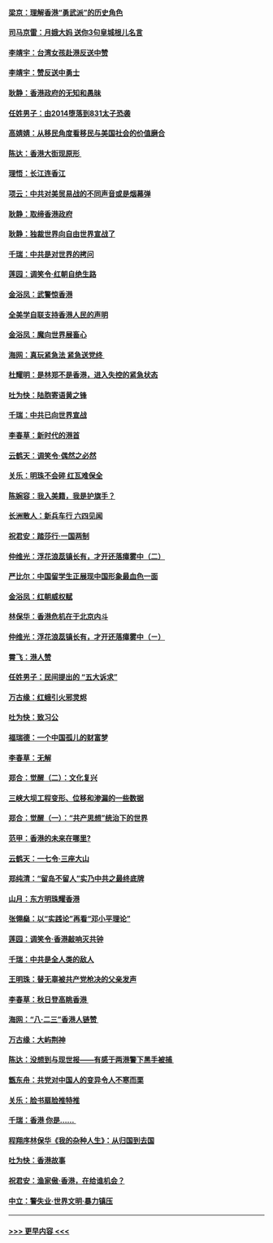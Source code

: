 #### [梁京：理解香港“勇武派”的历史角色](../pages/nsc993/n11498006.md?t=09040833) 
#### [司马京雷：月娥大妈  送你3句皇城根儿名言](../pages/nsc993/n11497885.md?t=09040833) 
#### [李靖宇：台湾女孩赴港反送中赞](../pages/nsc993/n11497721.md?t=09040833) 
#### [李靖宇：赞反送中勇士](../pages/nsc993/n11497452.md?t=09040833) 
#### [耿静：香港政府的无知和愚昧](../pages/nsc993/n11494238.md?t=09040833) 
#### [任姓男子：由2014堕落到831太子恐袭](../pages/nsc993/n11496683.md?t=09040833) 
#### [高婧婧：从移民角度看移民与美国社会的价值磨合](../pages/nsc993/n11495757.md?t=09040833) 
#### [陈达：香港大街现原形 ](../pages/nsc993/n11495441.md?t=09040833) 
#### [理悟：长江连香江](../pages/nsc993/n11495377.md?t=09040833) 
#### [项云：中共对美贸易战的不同声音或是烟幕弹](../pages/nsc993/n11494929.md?t=09040833) 
#### [耿静：取缔香港政府](../pages/nsc993/n11494218.md?t=09040833) 
#### [耿静：独裁世界向自由世界宣战了](../pages/nsc993/n11494190.md?t=09040833) 
#### [千瑞：中共是对世界的拷问](../pages/nsc993/n11493021.md?t=09040833) 
#### [莲园：调笑令‧红朝自绝生路](../pages/nsc993/n11493011.md?t=09040833) 
#### [金浴凤：武警惊香港](../pages/nsc993/n11492994.md?t=09040833) 
#### [全美学自联支持香港人民的声明](../pages/nsc993/n11492630.md?t=09040833) 
#### [金浴凤：魔向世界展畜心](../pages/nsc993/n11492599.md?t=09040833) 
#### [海网：真玩紧急法 紧急送党终 ](../pages/nsc993/n11492535.md?t=09040833) 
#### [杜耀明：是林郑不是香港，进入失控的紧急状态](../pages/nsc993/n11491420.md?t=09040833) 
#### [吐为快：陆胞寄语黄之锋](../pages/nsc993/n11491117.md?t=09040833) 
#### [千瑞：中共已向世界宣战](../pages/nsc993/n11490123.md?t=09040833) 
#### [李春草：新时代的港首](../pages/nsc993/n11489864.md?t=09040833) 
#### [云鹤天：调笑令·偶然之必然](../pages/nsc993/n11489701.md?t=09040833) 
#### [关乐：明珠不会碎 红瓦难保全](../pages/nsc993/n11489647.md?t=09040833) 
#### [陈婉容：我入美籍，我是护旗手？](../pages/nsc993/n11487908.md?t=09040833) 
#### [长洲散人：新兵车行 六四见闻](../pages/nsc993/n11487729.md?t=09040833) 
#### [祝君安：踏莎行‧一国两制](../pages/nsc993/n11487699.md?t=09040833) 
#### [仲维光：浮花浪蕊镇长有，才开还落瘴雾中（二）](../pages/nsc993/n11483286.md?t=09040833) 
#### [严比尔：中国留学生正展现中国形象最血色一面](../pages/nsc993/n11485145.md?t=09040833) 
#### [金浴凤：红朝威权赋](../pages/nsc993/n11485191.md?t=09040833) 
#### [林保华：香港危机在于北京内斗](../pages/nsc993/n11484593.md?t=09040833) 
#### [仲维光：浮花浪蕊镇长有，才开还落瘴雾中（ㄧ）](../pages/nsc993/n11483259.md?t=09040833) 
#### [霄飞：港人赞](../pages/nsc993/n11482957.md?t=09040833) 
#### [任姓男子：民间提出的 “五大诉求”](../pages/nsc993/n11482897.md?t=09040833) 
#### [万古缘：红蛾引火邪灵烬](../pages/nsc993/n11482886.md?t=09040833) 
#### [吐为快：致习公](../pages/nsc993/n11482867.md?t=09040833) 
#### [福瑞德：一个中国孤儿的财富梦](../pages/nsc993/n11482817.md?t=09040833) 
#### [李春草：无解](../pages/nsc993/n11482791.md?t=09040833) 
#### [郑合：觉醒（二）：文化复兴](../pages/nsc993/n11478025.md?t=09040833) 
#### [三峡大坝工程变形、位移和渗漏的一些数据](../pages/nsc993/n11478232.md?t=09040833) 
#### [郑合：觉醒（一）：“共产思想”统治下的世界](../pages/nsc993/n11477663.md?t=09040833) 
#### [范甲：香港的未来在哪里?](../pages/nsc993/n11477249.md?t=09040833) 
#### [云鹤天：一七令·三座大山](../pages/nsc993/n11477192.md?t=09040833) 
#### [郑纯清：“留岛不留人”实乃中共之最终底牌](../pages/nsc993/n11476160.md?t=09040833) 
#### [山月：东方明珠耀香港](../pages/nsc993/n11476077.md?t=09040833) 
#### [张翎燊：以“实践论”再看“邓小平理论”](../pages/nsc993/n11475733.md?t=09040833) 
#### [莲园：调笑令‧香港敲响灭共钟](../pages/nsc993/n11475723.md?t=09040833) 
#### [千瑞：中共是全人类的敌人](../pages/nsc993/n11475329.md?t=09040833) 
#### [王明珠：替无辜被共产党枪决的父亲发声](../pages/nsc993/n11474570.md?t=09040833) 
#### [李春草：秋日登高眺香港 ](../pages/nsc993/n11474491.md?t=09040833) 
#### [海网：“八·二三”香港人链赞 ](../pages/nsc993/n11474538.md?t=09040833) 
#### [万古缘：大屿荆神](../pages/nsc993/n11474401.md?t=09040833) 
#### [陈达：没想到与现世报——有感于两港警下黑手被捕 ](../pages/nsc993/n11472557.md?t=09040833) 
#### [甑东舟：共党对中国人的变异令人不寒而栗](../pages/nsc993/n11472496.md?t=09040833) 
#### [关乐：脸书扇脸推特推](../pages/nsc993/n11472488.md?t=09040833) 
#### [千瑞：香港  你是…… ](../pages/nsc993/n11472459.md?t=09040833) 
#### [程翔序林保华《我的杂种人生》：从归国到去国](../pages/nsc993/n11472369.md?t=09040833) 
#### [吐为快：香港故事](../pages/nsc993/n11471931.md?t=09040833) 
#### [祝君安：渔家傲‧香港，在给谁机会？](../pages/nsc993/n11469718.md?t=09040833) 
#### [中立：警失业‧世界文明‧暴力镇压](../pages/nsc993/n11467566.md?t=09040833) 

----
#### [ >>> 更早内容 <<< ](../indexes/nsc993-earlier.md)
